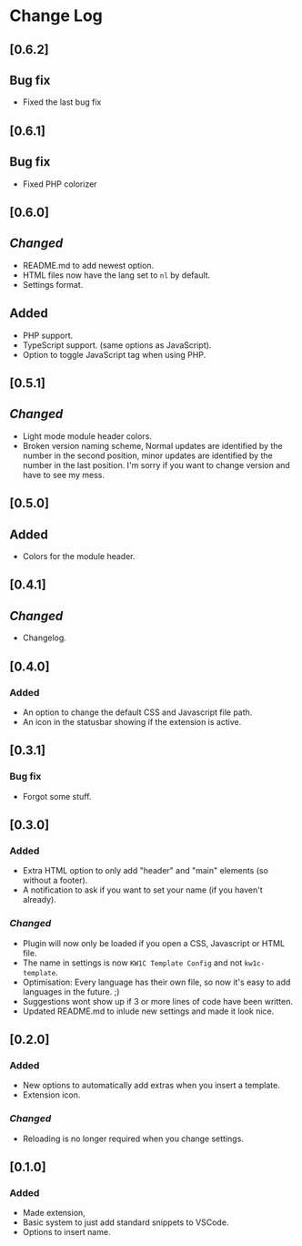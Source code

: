 # Change Log

## [0.6.2]
## **Bug fix**
- Fixed the last bug fix

## [0.6.1]
## **Bug fix**
- Fixed PHP colorizer

## [0.6.0]
## ***Changed***
- README.md to add newest option.
- HTML files now have the lang set to `nl` by default.
- Settings format.

## **Added**
- PHP support.
- TypeScript support. (same options as JavaScript).
- Option to toggle JavaScript tag when using PHP.

## [0.5.1]
## ***Changed***
- Light mode module header colors.
- Broken version naming scheme, Normal updates are identified by the number in the second position, minor updates are identified by the number in the last position. I'm sorry if you want to change version and have to see my mess.

## [0.5.0]
## **Added**
- Colors for the module header.

## [0.4.1]
## ***Changed***
- Changelog.

## [0.4.0]
### **Added**
- An option to change the default CSS and Javascript file path.
- An icon in the statusbar showing if the extension is active.


## [0.3.1]
### **Bug fix**
- Forgot some stuff.

## [0.3.0]
### **Added**
- Extra HTML option to only add "header" and "main" elements (so without a footer).
- A notification to ask if you want to set your name (if you haven't already).

### ***Changed***
- Plugin will now only be loaded if you open a CSS, Javascript or HTML file.
- The name in settings is now `KW1C Template Config` and not `kw1c-template`.
- Optimisation: Every language has their own file, so now it's easy to add languages in the future. ;)
- Suggestions wont show up if 3 or more lines of code have been written.
- Updated README.md to inlude new settings and made it look nice.

## [0.2.0]
### **Added**
- New options to automatically add extras when you insert a template.
- Extension icon.

### ***Changed***
- Reloading is no longer required when you change settings.

## [0.1.0]
### **Added**
- Made extension,
- Basic system to just add standard snippets to VSCode.
- Options to insert name.